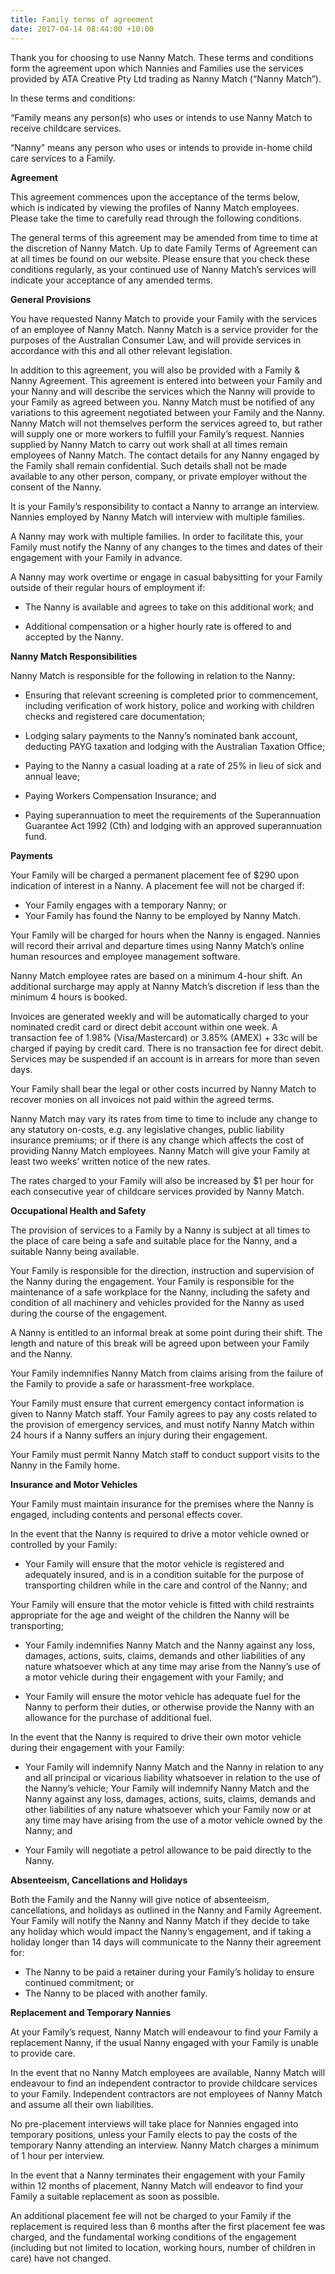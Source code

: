 ```yaml
---
title: Family terms of agreement
date: 2017-04-14 08:44:00 +10:00
---
```


Thank you for choosing to use Nanny Match. These terms and conditions form the agreement upon which Nannies and Families use the services provided by ATA Creative Pty Ltd trading as Nanny Match (“Nanny Match”).

In these terms and conditions: 

“Family means any person(s) who uses or intends to use Nanny Match to receive childcare services.

“Nanny” means any person who uses or intends to provide in-home child care services to a Family. 

**Agreement**

This agreement commences upon the acceptance of the terms below, which is indicated by viewing the profiles of Nanny Match employees. Please take the time to carefully read through the following conditions. 

The general terms of this agreement may be amended from time to time at the discretion of Nanny Match. Up to date Family Terms of Agreement can at all times be found on our website. Please ensure that you check these conditions regularly, as your continued use of Nanny Match’s services will indicate your acceptance of any amended terms.

**General Provisions**

You have requested Nanny Match to provide your Family with the services of an employee of Nanny Match. Nanny Match is a service provider for the purposes of the Australian Consumer Law, and will provide services in accordance with this and all other relevant legislation.

In addition to this agreement, you will also be provided with a Family & Nanny Agreement. This agreement is entered into between your Family and your Nanny and will describe the services which the Nanny will provide to your Family as agreed between you. Nanny Match must be notified of any variations to this agreement negotiated between your Family and the Nanny. 
Nanny Match will not themselves perform the services agreed to, but rather will supply one or more workers to fulfill your Family’s request. Nannies supplied by Nanny Match to carry out work shall at all times remain employees of Nanny Match.
The contact details for any Nanny engaged by the Family shall remain confidential. Such details shall not be made available to any other person, company, or private employer without the consent of the Nanny.

It is your Family’s responsibility to contact a Nanny to arrange an interview. Nannies employed by Nanny Match will interview with multiple families.

A Nanny may work with multiple families. In order to facilitate this, your Family must notify the Nanny of any changes to the times and dates of their engagement with your Family in advance.

A Nanny may work overtime or engage in casual babysitting for your Family outside of their regular hours of employment if:

* The Nanny is available and agrees to take on this additional work; and 

* Additional compensation or a higher hourly rate is offered to and accepted by the Nanny.

**Nanny Match Responsibilities**

Nanny Match is responsible for the following in relation to the Nanny:

* Ensuring that relevant screening is completed prior to commencement, including verification of work history, police and working with children checks and registered care documentation;

* Lodging salary payments to the Nanny’s nominated bank account, deducting PAYG taxation and lodging with the Australian Taxation Office;

* Paying to the Nanny a casual loading at a rate of 25% in lieu of sick and annual leave;

* Paying Workers Compensation Insurance; and

* Paying superannuation to meet the requirements of the Superannuation Guarantee Act 1992 (Cth) and lodging with an approved superannuation fund. 

**Payments**

Your Family will be charged a permanent placement fee of $290 upon indication of interest in a Nanny. A placement fee will not be charged if:

* Your Family engages with a temporary Nanny; or
* Your Family has found the Nanny to be employed by Nanny Match.

Your Family will be charged for hours when the Nanny is engaged. Nannies will record their arrival and departure times using Nanny Match’s online human resources and employee management software. 

Nanny Match employee rates are based on a minimum 4-hour shift. An additional surcharge may apply at Nanny Match’s discretion if less than the minimum 4 hours is booked.

Invoices are generated weekly and will be automatically charged to your nominated credit card or direct debit account within one week. A transaction fee of 1.98% (Visa/Mastercard) or 3.85% (AMEX) + 33c will be charged if paying by credit card. There is no transaction fee for direct debit. Services may be suspended if an account is in arrears for more than seven days. 

Your Family shall bear the legal or other costs incurred by Nanny Match to recover monies on all invoices not paid within the agreed terms. 

Nanny Match may vary its rates from time to time to include any change to any statutory on-costs, e.g. any legislative changes, public liability insurance premiums; or if there is any change which affects the cost of providing Nanny Match employees. Nanny Match will give your Family at least two weeks’ written notice of the new rates. 

The rates charged to your Family will also be increased by $1 per hour for each consecutive year of childcare services provided by Nanny Match. 

**Occupational Health and Safety**

The provision of services to a Family by a Nanny is subject at all times to the place of care being a safe and suitable place for the Nanny, and a suitable Nanny being available.

Your Family is responsible for the direction, instruction and supervision of the Nanny during the engagement. 
Your Family is responsible for the maintenance of a safe workplace for the Nanny, including the safety and condition of all machinery and vehicles provided for the Nanny as used during the course of the engagement.

A Nanny is entitled to an informal break at some point during their shift. The length and nature of this break will be agreed upon between your Family and the Nanny.

Your Family indemnifies Nanny Match from claims arising from the failure of the Family to provide a safe or harassment-free workplace.

Your Family must ensure that current emergency contact information is given to Nanny Match staff. Your Family agrees to pay any costs related to the provision of emergency services, and must notify Nanny Match within 24 hours if a Nanny suffers an injury during their engagement.

Your Family must permit Nanny Match staff to conduct support visits to the Nanny in the Family home.

**Insurance and Motor Vehicles**

Your Family must maintain insurance for the premises where the Nanny is engaged, including contents and personal effects cover. 

In the event that the Nanny is required to drive a motor vehicle owned or controlled by your Family:

* Your Family will ensure that the motor vehicle is registered and adequately insured, and is in a condition suitable for the purpose of transporting children while in the care and control of the Nanny; and

Your Family will ensure that the motor vehicle is fitted with child restraints appropriate for the age and weight of the children the Nanny will be transporting; 

* Your Family indemnifies Nanny Match and the Nanny against any loss, damages, actions, suits, claims, demands and other liabilities of any nature whatsoever which at any time may arise from the Nanny’s use of a motor vehicle during their engagement with your Family; and

* Your Family will ensure the motor vehicle has adequate fuel for the Nanny to perform their duties, or otherwise provide the Nanny with an allowance for the purchase of additional fuel.

In the event that the Nanny is required to drive their own motor vehicle during their engagement with your Family:

* Your Family will indemnify Nanny Match and the Nanny in relation to any and all principal or vicarious liability whatsoever in relation to the use of the Nanny’s vehicle; 
Your Family will indemnify Nanny Match and the Nanny against any loss, damages, actions, suits, claims, demands and other liabilities of any nature whatsoever which your Family now or at any time may have arising from the use of a motor vehicle owned by the Nanny; and

* Your Family will negotiate a petrol allowance to be paid directly to the Nanny.

**Absenteeism, Cancellations and Holidays**

Both the Family and the Nanny will give notice of absenteeism, cancellations, and holidays as outlined in the Nanny and Family Agreement. Your Family will notify the Nanny and Nanny Match if they decide to take any holiday which would impact the Nanny’s engagement, and if taking a holiday longer than 14 days will communicate to the Nanny their agreement for: 

* The Nanny to be paid a retainer during your Family’s holiday to ensure continued commitment; or
* The Nanny to be placed with another family.

**Replacement and Temporary Nannies**

At your Family’s request, Nanny Match will endeavour to find your Family a replacement Nanny, if the usual Nanny engaged with your Family is unable to provide care.

In the event that no Nanny Match employees are available, Nanny Match will endeavour to find an independent contractor to provide childcare services to your Family. Independent contractors are not employees of Nanny Match and assume all their own liabilities.

No pre-placement interviews will take place for Nannies engaged into temporary positions, unless your Family elects to pay the costs of the temporary Nanny attending an interview. Nanny Match charges a minimum of 1 hour per interview.

In the event that a Nanny terminates their engagement with your Family within 12 months of placement, Nanny Match will endeavor to find your Family a suitable replacement as soon as possible.

An additional placement fee will not be charged to your Family if the replacement is required less than 6 months after the first placement fee was charged, and the fundamental working conditions of the engagement (including but not limited to location, working hours, number of children in care) have not changed. 